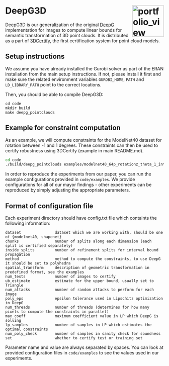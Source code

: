 # DeepG3D <a href="https://www.sri.inf.ethz.ch/"><img width="100" alt="portfolio_view" align="right" src="http://safeai.ethz.ch/img/sri-logo.svg"></a>

DeepG3D is our generalization of the original [DeepG](https://github.com/eth-sri/deepg/) implementation for images to
compute linear bounds for semantic transformation of 3D point clouds. It is distributed as a part
of [3DCertify](https://github.com/eth-sri/3dcertify/), the first certification system for point cloud models.

## Setup instructions

We assume you have already installed the Gurobi solver as part of the ERAN installation from the main setup
instructions. If not, please install it first and make sure the related environment variables `GUROBI_HOME`, `PATH`
and `LD_LIBRARY_PATH` point to the correct locations.

Then, you should be able to compile DeepG3D:

```
cd code
mkdir build
make deepg_pointclouds
```

## Example for constraint computation

As an example, we will compute constraints for the ModelNet40 dataset for rotation between -1 and 1 degrees. These
constraints can then be used to certify robustness using 3DCertify (example in main README.md).

```bash
cd code
./build/deepg_pointclouds examples/modelnet40_64p_rotationz_theta_1_intervals_1_eps_0.0000001
```

In order to reproduce the experiments from our paper, you can run the example configurations provided in
`code/examples`. We provide configurations for all of our mayor findings - other experiments can be reproduced by simply
adjusting the appropriate parameters.

## Format of configuration file

Each experiment directory should have config.txt file which containts the following information:

```
dataset               dataset which we are working with, should be one of {modelnet40, shapenet}
chunks                number of splits along each dimension (each split is certified separately)
inside_splits         number of refinement splits for interval bound propagation
method                method to compute the constraints, to use DeepG it should be set to polyhedra
spatial_transform     description of geometric transformation in predefined format, see the examples
num_tests             number of images to certify
ub_estimate           estimate for the upper bound, usually set to Triangle
num_attacks           number of random attacks to perform for each image
poly_eps              epsilon tolerance used in Lipschitz optimization in DeepG
num_threads           number of threads (determines for how many pixels to compute the constraints in parallel)
max_coeff             maximum coefficient value in LP which DeepG is solving
lp_samples            number of samples in LP which estimates the optimal constraints
num_poly_check        number of samples in sanity check for soundness
set                   whether to certify test or training set
```

Parameter name and value are always separated by spaces. You can look at provided configuration files in `code/examples`
to see the values used in our experiments.
